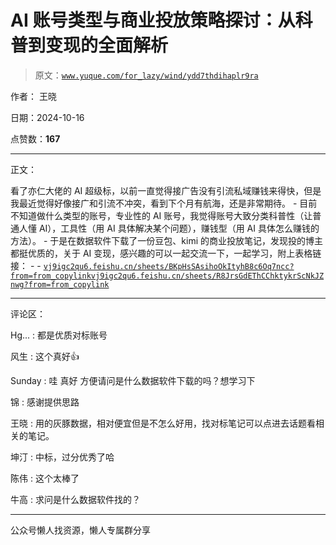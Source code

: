 # AI 账号类型与商业投放策略探讨：从科普到变现的全面解析

> 原文：[`www.yuque.com/for_lazy/wind/ydd7thdihaplr9ra`](https://www.yuque.com/for_lazy/wind/ydd7thdihaplr9ra)

作者： 王晓

日期：2024-10-16

点赞数：**167**

* * *

正文：

看了亦仁大佬的 AI 超级标，以前一直觉得接广告没有引流私域赚钱来得快，但是我最近觉得好像接广和引流不冲突，看到下个月有航海，还是非常期待。 - 目前不知道做什么类型的账号，专业性的 AI 账号，我觉得账号大致分类科普性（让普通人懂 AI），工具性（用 AI 具体解决某个问题），赚钱型（用 AI 具体怎么赚钱的方法）。 - 于是在数据软件下载了一份豆包、kimi 的商业投放笔记，发现投的博主都挺优质的，关于 AI 变现，感兴趣的可以一起交流一下，一起学习，附上表格链接： -  -  [`vj9igc2qu6.feishu.cn/sheets/BKpHsSAsihoOkItyhB8c6Oq7ncc?from=from_copylink`](https://vj9igc2qu6.feishu.cn/sheets/BKpHsSAsihoOkItyhB8c6Oq7ncc?from=from_copylink)[`vj9igc2qu6.feishu.cn/sheets/R8JrsGdEThCChktykrScNkJZnwg?from=from_copylink`](https://vj9igc2qu6.feishu.cn/sheets/R8JrsGdEThCChktykrScNkJZnwg?from=from_copylink)

* * *

评论区：

Hg... : 都是优质对标账号

风生 : 这个真好👍

Sunday : 哇 真好 方便请问是什么数据软件下载的吗？想学习下

锦 : 感谢提供思路

王晓 : 用的灰豚数据，相对便宜但是不怎么好用，找对标笔记可以点进去话题看相关的笔记。

坤汀 : 中标，过分优秀了哈

陈伟 : 这个太棒了

牛高 : 求问是什么数据软件找的？

* * *

公众号懒人找资源，懒人专属群分享